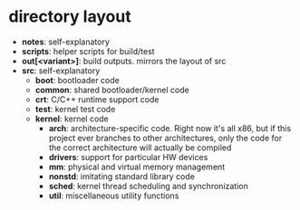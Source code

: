 # directory layout

- **notes**: self-explanatory
- **scripts**: helper scripts for build/test
- **out[\<variant\>]**: build outputs. mirrors the layout of src
- **src**: self-explanatory
	- **boot**: bootloader code
	- **common**: shared bootloader/kernel code
	- **crt**: C/C++ runtime support code
	- **test**: kernel test code
	- **kernel**: kernel code
		- **arch**: architecture-specific code. Right now it's all
          x86, but if this project ever branches to other
          architectures, only the code for the correct architecture
          will actually be compiled
        - **drivers**: support for particular HW devices
		- **mm**: physical and virtual memory management
		- **nonstd**: imitating standard library code
		- **sched**: kernel thread scheduling and synchronization
		- **util**: miscellaneous utility functions
